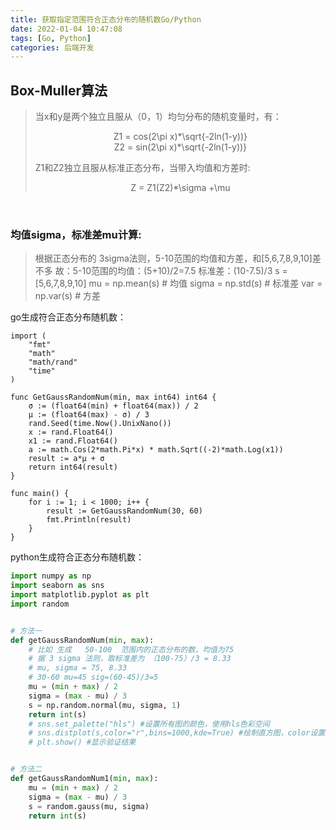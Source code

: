 ```yaml
---
title: 获取指定范围符合正态分布的随机数Go/Python
date: 2022-01-04 10:47:08
tags: [Go, Python]
categories: 后端开发
---
```


## Box-Muller算法
> 当x和y是两个独立且服从（0，1）均匀分布的随机变量时，有：
> <center>Z1 = cos(2\pi x)*\sqrt{-2ln(1-y))}</center>
> <center>Z2 = sin(2\pi x)*\sqrt{-2ln(1-y))}</center>
> 
> Z1和Z2独立且服从标准正态分布，当带入均值和方差时:
> <center>Z = Z1(Z2)*\sigma +\mu</center>
<!--more-->
​
### 均值sigma，标准差mu计算:

> 根据正态分布的 3sigma法则，5-10范围的均值和方差，和[5,6,7,8,9,10]差不多
> 故：5-10范围的均值：(5+10)/2=7.5
> 标准差：(10-7.5)/3
> s = [5,6,7,8,9,10]
> mu = np.mean(s) # 均值
> sigma = np.std(s) # 标准差
> var = np.var(s) # 方差


go生成符合正态分布随机数：
```golang
import (
	"fmt"
	"math"
	"math/rand"
	"time"
)

func GetGaussRandomNum(min, max int64) int64 {
	σ := (float64(min) + float64(max)) / 2
	μ := (float64(max) - σ) / 3
	rand.Seed(time.Now().UnixNano())
	x := rand.Float64()
	x1 := rand.Float64()
	a := math.Cos(2*math.Pi*x) * math.Sqrt((-2)*math.Log(x1))
	result := a*μ + σ
	return int64(result)
}

func main() {
	for i := 1; i < 1000; i++ {
		result := GetGaussRandomNum(30, 60)
		fmt.Println(result)
	}
}
```

python生成符合正态分布随机数：
```python
import numpy as np
import seaborn as sns
import matplotlib.pyplot as plt
import random


# 方法一
def getGaussRandomNum(min, max):
    # 比如 生成   50-100  范围内的正态分布的数，均值为75
    # 据 3 sigma 法则，取标准差为 （100-75）/3 = 8.33
    # mu, sigma = 75, 8.33
    # 30-60 mu=45 sig=(60-45)/3=5
    mu = (min + max) / 2
    sigma = (max - mu) / 3
    s = np.random.normal(mu, sigma, 1)
    return int(s)
    # sns.set_palette("hls") #设置所有图的颜色，使用hls色彩空间
    # sns.distplot(s,color="r",bins=1000,kde=True) #绘制直方图，color设置颜色，bins设置直方图的划分数
    # plt.show() #显示验证结果


# 方法二
def getGaussRandomNum1(min, max):
    mu = (min + max) / 2
    sigma = (max - mu) / 3
    s = random.gauss(mu, sigma)
    return int(s)
```